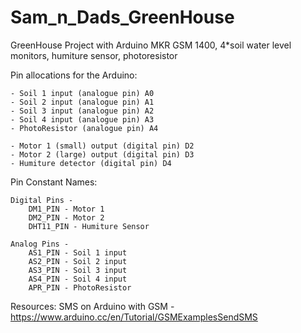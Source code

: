 # Sam_n_Dads_GreenHouse

GreenHouse Project with Arduino MKR GSM 1400, 4*soil water level monitors, humiture sensor, photoresistor

Pin allocations for the Arduino:

	- Soil 1 input (analogue pin) A0
	- Soil 2 input (analogue pin) A1
	- Soil 3 input (analogue pin) A2
	- Soil 4 input (analogue pin) A3
	- PhotoResistor (analogue pin) A4

	- Motor 1 (small) output (digital pin) D2 
	- Motor 2 (large) output (digital pin) D3
	- Humiture detector (digital pin) D4

Pin Constant Names:

	Digital Pins - 
		DM1_PIN - Motor 1
		DM2_PIN - Motor 2
		DHT11_PIN - Humiture Sensor

	Analog Pins - 
		AS1_PIN - Soil 1 input 
		AS2_PIN - Soil 2 input 
		AS3_PIN - Soil 3 input 
		AS4_PIN - Soil 4 input 
		APR_PIN - PhotoResistor
	

Resources:
	SMS on Arduino with GSM - https://www.arduino.cc/en/Tutorial/GSMExamplesSendSMS